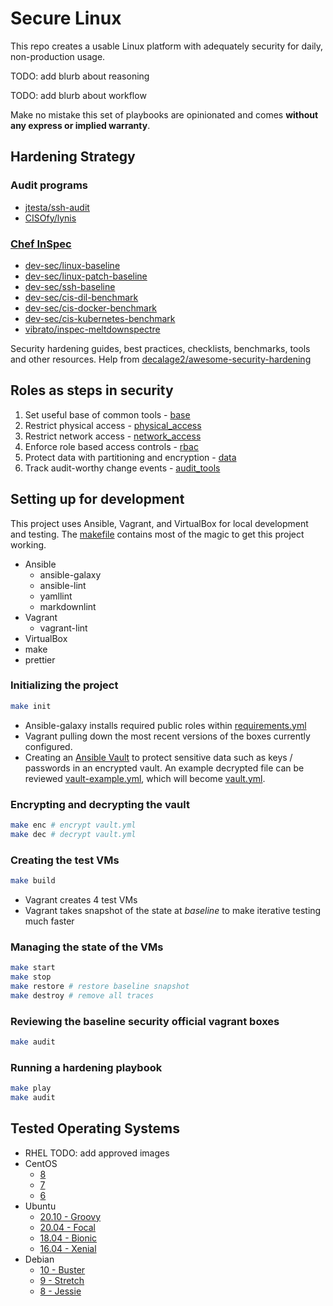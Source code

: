 # Secure Linux

This repo creates a usable Linux platform with adequately security for daily, non-production usage.

TODO: add blurb about reasoning

TODO: add blurb about workflow

Make no mistake this set of playbooks are opinionated and comes **without any express or implied warranty**.

## Hardening Strategy

### Audit programs

- [jtesta/ssh-audit](https://github.com/jtesta/ssh-audit)
- [CISOfy/lynis](https://github.com/CISOfy/lynis)

### [Chef InSpec](https://docs.chef.io/inspec)

- [dev-sec/linux-baseline](https://github.com/dev-sec/linux-baseline)
- [dev-sec/linux-patch-baseline](https://github.com/dev-sec/linux-patch-baseline)
- [dev-sec/ssh-baseline](https://github.com/dev-sec/ssh-baseline)
- [dev-sec/cis-dil-benchmark](https://github.com/dev-sec/cis-dil-benchmark)
- [dev-sec/cis-docker-benchmark](https://github.com/dev-sec/cis-docker-benchmark)
- [dev-sec/cis-kubernetes-benchmark](https://github.com/dev-sec/cis-kubernetes-benchmark)
- [vibrato/inspec-meltdownspectre](https://github.com/vibrato/inspec-meltdownspectre)

Security hardening guides, best practices, checklists, benchmarks, tools and other resources. Help from [decalage2/awesome-security-hardening](https://github.com/decalage2/awesome-security-hardening)

## Roles as steps in security

1. Set useful base of common tools - [base](./roles/base)
2. Restrict physical access - [physical_access](./roles/physical_access)
3. Restrict network access - [network_access](./roles/network_access)
4. Enforce role based access controls - [rbac](./roles/rbac)
5. Protect data with partitioning and encryption - [data](./roles/data)
6. Track audit-worthy change events - [audit_tools](./roles/audit_tools)

## Setting up for development

This project uses Ansible, Vagrant, and VirtualBox for local development and testing. The [makefile](makefile) contains most of the magic to get this project working.

- Ansible
  - ansible-galaxy
  - ansible-lint
  - yamllint
  - markdownlint
- Vagrant
  - vagrant-lint
- VirtualBox
- make
- prettier

### Initializing the project

```bash
make init
```

- Ansible-galaxy installs required public roles within [requirements.yml](requirements.yml)
- Vagrant pulling down the most recent versions of the boxes currently configured.
- Creating an [Ansible Vault](https://docs.ansible.com/ansible/latest/user_guide/vault.html) to protect sensitive data such as keys / passwords in an encrypted vault. An example decrypted file can be reviewed [vault-example.yml](inventory/group_vars/vault-example.yml), which will become [vault.yml](inventory/group_vars/vault.yml).

### Encrypting and decrypting the vault

```bash
make enc # encrypt vault.yml
make dec # decrypt vault.yml
```

### Creating the test VMs

```bash
make build
```

- Vagrant creates 4 test VMs
- Vagrant takes snapshot of the state at *baseline* to make iterative testing much faster

### Managing the state of the VMs

```bash
make start
make stop
make restore # restore baseline snapshot
make destroy # remove all traces
```

### Reviewing the baseline security official vagrant boxes

```bash
make audit
```

### Running a hardening playbook

```bash
make play
make audit
```

## Tested Operating Systems

- RHEL TODO: add approved images
- CentOS
  - [8](https://app.vagrantup.com/centos/boxes/8)
  - [7](https://app.vagrantup.com/centos/boxes/7)
  - [6](https://app.vagrantup.com/centos/boxes/6)
- Ubuntu
  - [20.10 - Groovy ](https://app.vagrantup.com/ubuntu/boxes/groovy64)
  - [20.04 - Focal](https://app.vagrantup.com/ubuntu/boxes/focal64)
  - [18.04 - Bionic](https://app.vagrantup.com/ubuntu/boxes/bionic64)
  - [16.04 - Xenial](https://app.vagrantup.com/ubuntu/boxes/xenial64)
- Debian
  - [10 - Buster](https://app.vagrantup.com/debian/boxes/buster64)
  - [9 - Stretch](https://app.vagrantup.com/debian/boxes/stretch64)
  - [8 - Jessie](https://app.vagrantup.com/debian/boxes/jessie64)
